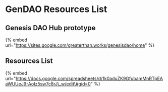 # GenDAO Resources List

## Genesis DAO Hub prototype

{% embed url="https://sites.google.com/greaterthan.works/genesisdao/home" %}

## Resources List

{% embed url="https://docs.google.com/spreadsheets/d/1k0aduZK9GfubamMnRTpEAaWUUeJ9-AoIz5sw7c8rJ\_w/edit\#gid=0" %}



